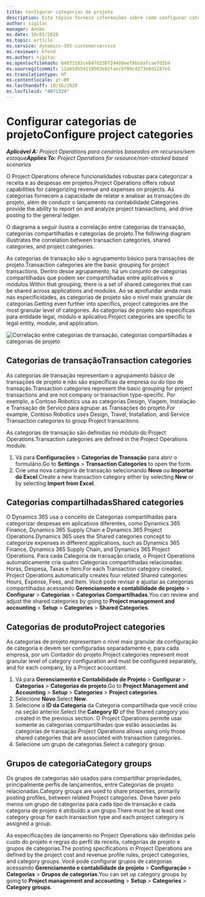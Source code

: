 ```yaml
---
title: Configurar categorias de projeto
description: Este tópico fornece informações sobre como configurar categorias de projeto.
author: sigitac
manager: Annbe
ms.date: 10/01/2020
ms.topic: article
ms.service: dynamics-365-customerservice
ms.reviewer: kfend
ms.author: sigitac
ms.openlocfilehash: 84033182ce047d230724409eef9bc6afcaefd2b4
ms.sourcegitcommit: 11a61db54119503e82faec5f99c4273e8d1247e5
ms.translationtype: HT
ms.contentlocale: pt-BR
ms.lasthandoff: 10/16/2020
ms.locfileid: "4071324"
---
```

# <a name="configure-project-categories"></a><span data-ttu-id="78bf9-103">Configurar categorias de projeto</span><span class="sxs-lookup"><span data-stu-id="78bf9-103">Configure project categories</span></span>

<span data-ttu-id="78bf9-104">_**Aplicável A:** Project Operations para cenários baseados em recursos/sem estoque_</span><span class="sxs-lookup"><span data-stu-id="78bf9-104">_**Applies To:** Project Operations for resource/non-stocked based scenarios_</span></span>

<span data-ttu-id="78bf9-105">O Project Operations oferece funcionalidades robustas para categorizar a receita e as despesas em projetos.</span><span class="sxs-lookup"><span data-stu-id="78bf9-105">Project Operations offers robust capabilities for categorizing revenue and expenses on projects.</span></span> <span data-ttu-id="78bf9-106">As categorias fornecem a capacidade de relatar e analisar as transações do projeto, além de conduzir o lançamento na contabilidade.</span><span class="sxs-lookup"><span data-stu-id="78bf9-106">Categories provide the ability to report on and analyze project transactions, and drive posting to the general ledger.</span></span>

<span data-ttu-id="78bf9-107">O diagrama a seguir ilustra a correlação entre categorias de transação, categorias compartilhadas e categorias de projeto.</span><span class="sxs-lookup"><span data-stu-id="78bf9-107">The following diagram illustrates the correlation between transaction categories, shared categories, and project categories.</span></span> 

<span data-ttu-id="78bf9-108">As categorias de transação são o agrupamento básico para transações de projeto.</span><span class="sxs-lookup"><span data-stu-id="78bf9-108">Transaction categories are the basic grouping for project transactions.</span></span> <span data-ttu-id="78bf9-109">Dentro desse agrupamento, há um conjunto de categorias compartilhadas que podem ser compartilhadas entre aplicativos e módulos.</span><span class="sxs-lookup"><span data-stu-id="78bf9-109">Within that grouping, there is a set of shared categories that can be shared across applications and modules.</span></span> <span data-ttu-id="78bf9-110">Ao se aprofundar ainda mais nas especificidades, as categorias de projeto são o nível mais granular de categorias.</span><span class="sxs-lookup"><span data-stu-id="78bf9-110">Getting even further into specifics, project categories are the most granular level of categories.</span></span> <span data-ttu-id="78bf9-111">As categorias de projeto são específicas para entidade legal, módulo e aplicativo.</span><span class="sxs-lookup"><span data-stu-id="78bf9-111">Project categories are specific to legal entity, module, and application.</span></span>

![Correlação entre categorias de transação, categorias compartilhadas e categorias de projeto](media/project-categories.png)

## <a name="transaction-categories"></a><span data-ttu-id="78bf9-113">Categorias de transação</span><span class="sxs-lookup"><span data-stu-id="78bf9-113">Transaction categories</span></span>

<span data-ttu-id="78bf9-114">As categorias de transação representam o agrupamento básico de transações de projeto e não são específicas da empresa ou do tipo de transação.</span><span class="sxs-lookup"><span data-stu-id="78bf9-114">Transaction categories represent the basic grouping for project transactions and are not company or transaction type-specific.</span></span> <span data-ttu-id="78bf9-115">Por exemplo, a Contoso Robotics usa as categorias Design, Viagem, Instalação e Transação de Serviço para agrupar as Transações do projeto.</span><span class="sxs-lookup"><span data-stu-id="78bf9-115">For example, Contoso Robotics uses Design, Travel, Installation, and Service Transaction categories to group Project transactions.</span></span>

<span data-ttu-id="78bf9-116">As categorias de transação são definidas no módulo do Project Operations.</span><span class="sxs-lookup"><span data-stu-id="78bf9-116">Transaction categories are defined in the Project Operations module.</span></span> 
1. <span data-ttu-id="78bf9-117">Vá para **Configurações** \> **Categorias de Transação** para abrir o formulário.</span><span class="sxs-lookup"><span data-stu-id="78bf9-117">Go to **Settings** \> **Transaction Categories** to open the form.</span></span> 
2. <span data-ttu-id="78bf9-118">Crie uma nova categoria de transação selecionando **Novo** ou **Importar do Excel**.</span><span class="sxs-lookup"><span data-stu-id="78bf9-118">Create a new transaction category either by selecting **New** or by selecting **Import from Excel**.</span></span>

## <a name="shared-categories"></a><span data-ttu-id="78bf9-119">Categorias compartilhadas</span><span class="sxs-lookup"><span data-stu-id="78bf9-119">Shared categories</span></span>

<span data-ttu-id="78bf9-120">O Dynamics 365 usa o conceito de Categorias compartilhadas para categorizar despesas em aplicativos diferentes, como Dynamics 365 Finance, Dynamics 365 Supply Chain e Dynamics 365 Project Operations.</span><span class="sxs-lookup"><span data-stu-id="78bf9-120">Dynamics 365 uses the Shared categories concept to categorize expenses in different applications, such as Dynamics 365 Finance, Dynamics 365 Supply Chain, and Dynamics 365 Project Operations.</span></span> <span data-ttu-id="78bf9-121">Para cada Categoria de transação criada, o Project Operations automaticamente cria quatro Categorias compartilhadas relacionadas: Horas, Despesa, Taxas e Item.</span><span class="sxs-lookup"><span data-stu-id="78bf9-121">For each Transaction category created, Project Operations automatically creates four related Shared categories: Hours, Expense, Fees, and Item.</span></span> <span data-ttu-id="78bf9-122">Você pode revisar e ajustar as categorias compartilhadas acessando **Gerenciamento e contabilidade de projeto** \> **Configurar** \> **Categorias** \> **Categorias Compartilhadas**.</span><span class="sxs-lookup"><span data-stu-id="78bf9-122">You can review and adjust the shared categories by going to **Project management and accounting** \> **Setup** \> **Categories** \> **Shared Categories**.</span></span>

## <a name="project-categories"></a><span data-ttu-id="78bf9-123">Categorias de produto</span><span class="sxs-lookup"><span data-stu-id="78bf9-123">Project categories</span></span>

<span data-ttu-id="78bf9-124">As categorias de projeto representam o nível mais granular da configuração de categoria e devem ser configuradas separadamente e, para cada empresa, por um Contador do projeto.</span><span class="sxs-lookup"><span data-stu-id="78bf9-124">Project categories represent most granular level of category configuration and must be configured separately, and for each company, by a Project accountant.</span></span>

1. <span data-ttu-id="78bf9-125">Vá para **Gerenciamento e Contabilidade de Projeto** \> **Configurar** \> **Categorias** \> **Categorias de projeto**.</span><span class="sxs-lookup"><span data-stu-id="78bf9-125">Go to **Project Management and Accounting** \> **Setup** \> **Categories** \> **Project categories**.</span></span>
2. <span data-ttu-id="78bf9-126">Selecione **Novo**.</span><span class="sxs-lookup"><span data-stu-id="78bf9-126">Select **New**.</span></span>
3. <span data-ttu-id="78bf9-127">Selecione a **ID da Categoria** da Categoria compartilhada que você criou na seção anterior.</span><span class="sxs-lookup"><span data-stu-id="78bf9-127">Select the **Category ID** of the Shared category you created in the previous section.</span></span> <span data-ttu-id="78bf9-128">O Project Operations permite usar somente as categorias compartilhadas que estão associadas às categorias de transação.</span><span class="sxs-lookup"><span data-stu-id="78bf9-128">Project Operations allows using only those shared categories that are associated with transaction categories.</span></span>
4. <span data-ttu-id="78bf9-129">Selecione um grupo de categorias.</span><span class="sxs-lookup"><span data-stu-id="78bf9-129">Select a category group.</span></span>

## <a name="category-groups"></a><span data-ttu-id="78bf9-130">Grupos de categoria</span><span class="sxs-lookup"><span data-stu-id="78bf9-130">Category groups</span></span>

<span data-ttu-id="78bf9-131">Os grupos de categorias são usados para compartilhar propriedades, principalmente perfis de lançamentos, entre Categorias de projeto relacionadas.</span><span class="sxs-lookup"><span data-stu-id="78bf9-131">Category groups are used to share properties, primarily posting profiles, between related Project categories.</span></span> <span data-ttu-id="78bf9-132">Deve haver pelo menos um grupo de categorias para cada tipo de transação e cada categoria de projeto é atribuído a um grupo.</span><span class="sxs-lookup"><span data-stu-id="78bf9-132">There must be at least one category group for each transaction type and each project category is assigned a group.</span></span>

<span data-ttu-id="78bf9-133">As especificações de lançamento no Project Operations são definidas pelo custo do projeto e regras do perfil da receita, categorias de projeto e grupos de categorias.</span><span class="sxs-lookup"><span data-stu-id="78bf9-133">The posting specifications in Project Operations are defined by the project cost and revenue profile rules, project categories, and category groups.</span></span> <span data-ttu-id="78bf9-134">Você pode configurar grupos de categorias acessando **Gerenciamento e contabilidade de projeto** \> **Configuração** \> **Categorias** \> **Grupos de categorias**.</span><span class="sxs-lookup"><span data-stu-id="78bf9-134">You can set up category groups by going to **Project management and accounting** \> **Setup** \> **Categories** \> **Category groups**.</span></span>
